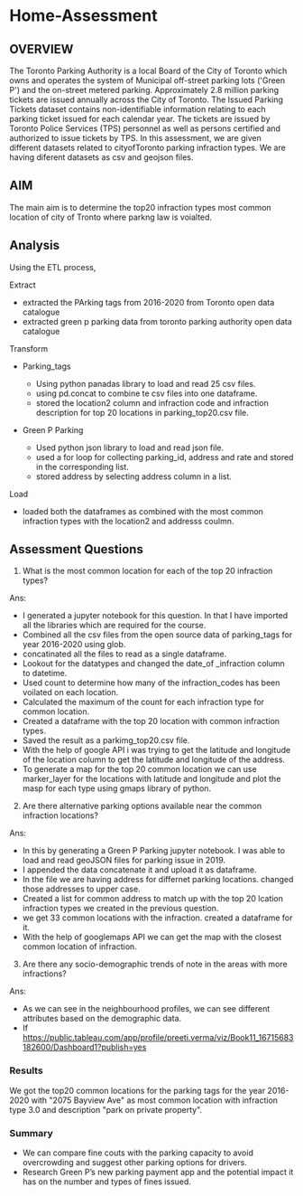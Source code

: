 # Home-Assessment
## OVERVIEW
The Toronto Parking Authority is a local Board of the City of Toronto which owns and operates the system of Municipal off-street parking lots ('Green P') and the on-street metered parking. Approximately 2.8 million parking tickets are issued annually across the City of Toronto. The Issued Parking Tickets dataset contains non-identifiable information relating to each parking ticket issued for each calendar year. The tickets are issued by Toronto Police Services (TPS) personnel as well as persons certified and authorized to issue tickets by TPS.
In this assessment, we are given different datasets related to cityofToronto parking infraction types. We are having diferent datasets as csv and geojson files.

## AIM
 The main aim is to determine the top20 infraction types most common location of city of Tronto where parkng law is voialted.
## Analysis
Using the ETL process,

Extract
 * extracted the PArking tags from 2016-2020 from Toronto open data catalogue
 * extracted green p parking data from toronto parking authority open data catalogue

Transform
 * Parking_tags

   * Using python panadas library to load and read  25 csv files.
   * using pd.concat to combine te csv files into one dataframe.
   * stored the location2 column and infraction code and infraction description for top 20 locations in        parking_top20.csv file.

 * Green P Parking
   * Used python json library to load and read json file.
   * used a for loop for collecting parking_id, address and rate and stored in the corresponding list.
   * stored address by selecting address column in a list.

Load
 * loaded both the dataframes as combined with the most common infraction types with the location2 and addresss coulmn.


## Assessment Questions
1. 	What is the most common location for each of the top 20 infraction types?

Ans: 
* I generated a jupyter notebook for this question. In that I have imported all the libraries which are required for the course.
* Combined all the csv files from the open source data of parking_tags for year 2016-2020 using glob.
* concatinated all the files to read as a single dataframe.
* Lookout for the datatypes and changed the date_of _infraction column to datetime.
* Used count to determine how many of the infraction_codes has been voilated on each location.
* Calculated the maximum of the count for each infraction type for common location.
*  Created a dataframe with the top 20 location with common infraction types.
* Saved the result as a parkimg_top20.csv file.
* With the help of google API i was trying to get the latitude and longitude of the location column to get the latitude and longitude of the address.
* To generate a map for the top 20 common location we can use marker_layer for the locations with latitude and longitude and plot the masp for each type using gmaps library of python.
                       
                     

2.	Are there alternative parking options available near the common infraction locations?

Ans:
 * In this by generating a Green P Parking jupyter notebook. I was able to load and read geoJSON files for parking issue in 2019.
 * I appended the data concatenate it and upload it as dataframe.
 * In the file we are having address for differnet parking locations. changed those addresses to upper case.
 * Created a list for common address to match up with the top 20 lcation infraction types we created in the previous question. 
 * we get 33 common locations with the infraction. created a dataframe for it.
 * With the help of googlemaps API we can get the map with the closest common location of infraction. 

3.	Are there any socio-demographic trends of note in the areas with more infractions?

Ans:
 * As we can see in the neighbourhood profiles, we can see different attributes based on the demographic data.
 * If 
https://public.tableau.com/app/profile/preeti.verma/viz/Book11_16715683182600/Dashboard1?publish=yes

### Results 
  We got the top20 common locations for the parking tags for the year 2016-2020 with "2075 Bayview Ave" as most common location with infraction type 3.0 and description "park on private property".




### Summary
 
 * We can compare fine couts with the parking capacity to avoid overcrowding and suggest other parking options for drivers.
 *	Research Green P’s new parking payment app and the potential impact it has on the number and types of fines issued.




